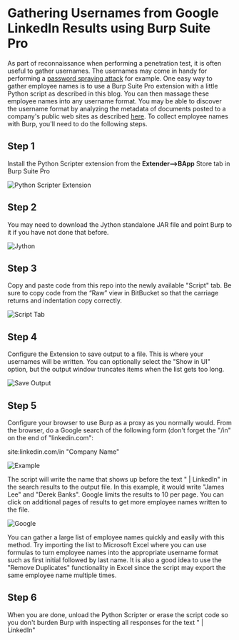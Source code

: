 # Gathering Usernames from Google LinkedIn Results using Burp Suite Pro

As part of reconnaissance when performing a penetration test, it is often useful to gather usernames. The usernames may come in handy for performing a [password spraying attack](http://www.blackhillsinfosec.com/?p=4694) for example. One easy way to gather employee names is to use a Burp Suite Pro extension with a little Python script as described in this blog. You can then massage these employee names into any username format. You may be able to discover the username format by analyzing the metadata of documents posted to a company's public web sites as described [here](http://www.blackhillsinfosec.com/?p=4694).
To collect employee names with Burp, you'll need to do the following steps.

## Step 1
Install the Python Scripter extension from the **Extender-->BApp** Store tab in Burp Suite Pro

![Python Scripter Extension](https://github.com/clr2of8/Gather-Usernames-From-Google-LinkedIn-Results/raw/master/images/python-scripter.png)


## Step 2
You may need to download the Jython standalone JAR file and point Burp to it if you have not done that before.

![Jython](https://github.com/clr2of8/Gather-Usernames-From-Google-LinkedIn-Results/raw/master/images/jython.png)

## Step 3
Copy and paste code from this repo into the newly available "Script" tab. Be sure to copy code from the “Raw” view in BitBucket so that the carriage returns and indentation copy correctly.

![Script Tab](https://github.com/clr2of8/Gather-Usernames-From-Google-LinkedIn-Results/raw/master/images/pastecode.png)


## Step 4
Configure the Extension to save output to a file. This is where your usernames will be written. You can optionally select the "Show in UI" option, but the output window truncates items when the list gets too long.

![Save Output](https://github.com/clr2of8/Gather-Usernames-From-Google-LinkedIn-Results/raw/master/images/set-filename.png)


## Step 5
Configure your browser to use Burp as a proxy as you normally would. From the browser, do a Google search of the following form (don't forget the "/in" on the end of "linkedin.com":

site:linkedin.com/in "Company Name"

![Example](https://github.com/clr2of8/Gather-Usernames-From-Google-LinkedIn-Results/raw/master/images/example2.png)

The script will write the name that shows up before the text " | LinkedIn" in the search results to the output file. In this example, it would write "James Lee" and "Derek Banks". Google limits the results to 10 per page. You can click on additional pages of results to get more employee names written to the file.

![Google](https://github.com/clr2of8/Gather-Usernames-From-Google-LinkedIn-Results/raw/master/images/google.png)

You can gather a large list of employee names quickly and easily with this method. Try importing the list to Microsoft Excel where you can use formulas to turn employee names into the appropriate username format such as first initial followed by last name. It is also a good idea to use the "Remove Duplicates" functionality in Excel since the script may export the same employee name multiple times.

## Step 6
When you are done, unload the Python Scripter or erase the script code so you don't burden Burp with inspecting all responses for the text " | LinkedIn"

